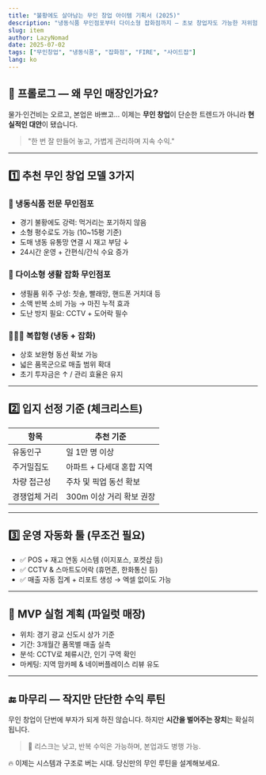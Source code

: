 ```yaml
---
title: "불황에도 살아남는 무인 창업 아이템 기획서 (2025)"
description: "냉동식품 무인점포부터 다이소형 잡화점까지 — 초보 창업자도 가능한 저위험, 고효율 아이템 분석"
slug: item
author: LazyNomad
date: 2025-07-02
tags: ["무인창업", "냉동식품", "잡화점", "FIRE", "사이드잡"]
lang: ko
---
```


## 🚪 프롤로그 — 왜 무인 매장인가요?

물가·인건비는 오르고, 본업은 바쁘고… 
이제는 **무인 창업**이 단순한 트렌드가 아니라 **현실적인 대안**이 됐습니다.

> "한 번 잘 만들어 놓고, 가볍게 관리하며 지속 수익."

---

## 1️⃣ 추천 무인 창업 모델 3가지

### 🧊 냉동식품 전문 무인점포
- 경기 불황에도 강력: 먹거리는 포기하지 않음
- 소형 평수로도 가능 (10~15평 기준)
- 도매 냉동 유통망 연결 시 재고 부담 ↓
- 24시간 운영 + 간편식/간식 수요 증가

### 🧺 다이소형 생활 잡화 무인점포
- 생필품 위주 구성: 칫솔, 빨래망, 핸드폰 거치대 등
- 소액 반복 소비 가능 → 마진 누적 효과
- 도난 방지 필요: CCTV + 도어락 필수

### 🧊➕🧺 복합형 (냉동 + 잡화)
- 상호 보완형 동선 확보 가능
- 넓은 품목군으로 매출 범위 확대
- 초기 투자금은 ↑ / 관리 효율은 유지

---

## 2️⃣ 입지 선정 기준 (체크리스트)

| 항목 | 추천 기준 |
|------|-------------|
| 유동인구 | 일 1만 명 이상 |
| 주거밀집도 | 아파트 + 다세대 혼합 지역 |
| 차량 접근성 | 주차 및 픽업 동선 확보 |
| 경쟁업체 거리 | 300m 이상 거리 확보 권장 |

---

## 3️⃣ 운영 자동화 툴 (무조건 필요)

- ✅ POS + 재고 연동 시스템 (이지포스, 포켓샵 등)
- ✅ CCTV & 스마트도어락 (휴먼존, 한화통신 등)
- ✅ 매출 자동 집계 + 리포트 생성 → 엑셀 없이도 가능

---

## 🧪 MVP 실험 계획 (파일럿 매장)

- 위치: 경기 광교 신도시 상가 기준
- 기간: 3개월간 품목별 매출 실측
- 분석: CCTV로 체류시간, 인기 구역 확인
- 마케팅: 지역 맘카페 & 네이버플레이스 리뷰 유도

---

## 🔚 마무리 — 작지만 단단한 수익 루틴

무인 창업이 단번에 부자가 되게 하진 않습니다. 
하지만 **시간을 벌어주는 장치**는 확실히 됩니다.

> 🔁 리스크는 낮고, 반복 수익은 가능하며, 본업과도 병행 가능.

🔥 이제는 시스템과 구조로 버는 시대. 당신만의 무인 루틴을 설계해보세요.

